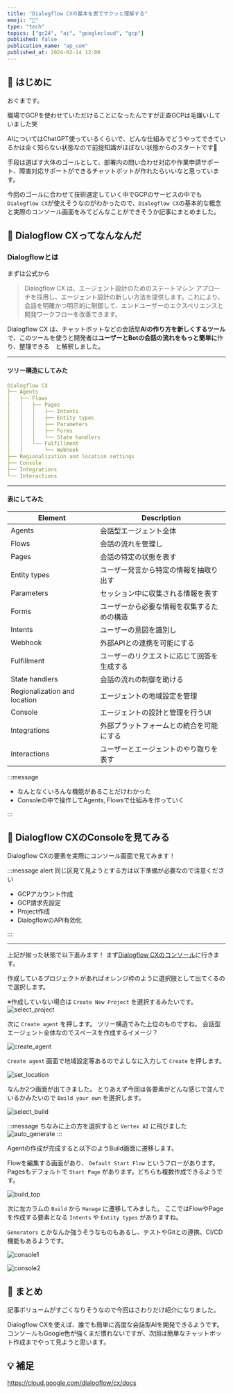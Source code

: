 ```yaml
---
title: "Dialogflow CXの基本を表でサクッと理解する"
emoji: "💆"
type: "tech"
topics: ["gc24", "ai", "googlecloud", "gcp"]
published: false
publication_name: "ap_com"
published_at: 2024-02-14 12:00
---
```

## 🌟 はじめに

おぐまです。

職場でGCPを使わせていただけることになったんですが正直GCPは毛嫌いしていました笑

AIについてはChatGPT使っているくらいで、どんな仕組みでどうやってできているかは全く知らない状態なので前提知識がほぼない状態からのスタートです🚀

手段は選ばす大体のゴールとして、部署内の問い合わせ対応や作業申請サポート、障害対応サポートができるチャットボットが作れたらいいなと思っています。

今回のゴールに合わせて技術選定していく中でGCPのサービスの中でも`Dialogflow CX`が使えそうなのがわかったので、`Dialogflow CX`の基本的な概念と実際のコンソール画面をみてどんなことができそうか記事にまとめました。

## 📖 Dialogflow CXってなんなんだ

### Dialogflowとは

まずは公式から

> Dialogflow CX は、エージェント設計のためのステートマシン アプローチを採用し、エージェント設計の新しい方法を提供します。これにより、会話を明確かつ明示的に制御して、エンドユーザーのエクスペリエンスと開発ワークフローを改善できます。

Dialogflow CX は、チャットボットなどの会話型**AIの作り方を新しくするツール**で、このツールを使うと開発者は**ユーザーとBotの会話の流れをもっと簡単に**作り、整理できる　と解釈しました。

-----

#### ツリー構造にしてみた

```yml
Dialogflow CX
├── Agents
│   ├── Flows
│   │   ├── Pages
│   │   │   ├── Intents
│   │   │   ├── Entity types
│   │   │   ├── Parameters
│   │   │   ├── Forms
│   │   │   └── State handlers
│   │   └── Fulfillment
│   │       └── Webhook
├── Regionalization and location settings
├── Console
├── Integrations
└── Interactions
```

-----

#### 表にしてみた

| Element                      | Description                                      |
|------------------------------|--------------------------------------------------|
| Agents                       | 会話型エージェント全体               |
| Flows                        | 会話の流れを管理し                         |
| Pages                        | 会話の特定の状態を表す                     |
| Entity types                 | ユーザー発言から特定の情報を抽取り出す         |
| Parameters                   | セッション中に収集される情報を表す         |
| Forms                        | ユーザーから必要な情報を収集するための構造 |
| Intents                      | ユーザーの意図を識別し                      |
| Webhook                      | 外部APIとの連携を可能にする                   |
| Fulfillment                  | ユーザーのリクエストに応じて回答を生成する|
| State handlers               | 会話の流れの制御を助ける                     |
| Regionalization and location | エージェントの地域設定を管理             |
| Console                      | エージェントの設計と管理を行うUI           |
| Integrations                 | 外部プラットフォームとの統合を可能にする     |
| Interactions                 | ユーザーとエージェントのやり取りを表す     |

:::message

- なんとなくいろんな機能があることだけわかった
- Consoleの中で操作してAgents, Flowsで仕組みを作っていく

:::

## 🚀 Dialogflow CXのConsoleを見てみる

Dialogflow CXの要素を実際にコンソール画面で見てみます！

:::message alert
同じ区見て見ようとする方は以下準備が必要なので注意ください

- GCPアカウント作成
- GCP請求先設定
- Project作成
- DialogflowのAPI有効化

:::

-----

上記が揃った状態で以下進みます！
まず[Dialogflow CXのコンソール](https://dialogflow.cloud.google.com/cx/projects?hl=ja)に行きます。

作成しているプロジェクトがあればオレンジ枠のように選択肢として出てくるので選択します。

※作成していない場合は `Create New Project` を選択するみたいです。
![select_project](/images/dialogflowcx-basic-guide/select_project.png)

次に `Create agent` を押します。
ツリー構造でみた上位のものですね。
会話型エージェント全体なのでスペースを作成するイメージ？

![create_agent](/images/dialogflowcx-basic-guide/create_agent.png)

`Create agent` 画面で地域設定等あるのでよしなに入力して `Create` を押します。

![set_location](/images/dialogflowcx-basic-guide/set_location.png)

なんか2つ画面が出てきました。
とりあえず今回は各要素がどんな感じで並んでいるかみたいので `Build your own` を選択します。

![select_build](/images/dialogflowcx-basic-guide/select_build.png)

:::message
ちなみに上の方を選択すると `Vertex AI` に飛びました
![auto_generate](/images/dialogflowcx-basic-guide/auto_generate.png)
:::

Agentの作成が完成すると以下のようBuild画面に遷移します。

Flowを編集する画面があり、 `Default Start Flow` というフローがあります。
Pagesもデフォルトで `Start Page` があります。どちらも複数作成できるようです。

![build_top](/images/dialogflowcx-basic-guide/build_top.png)

次に左カラムの `Build` から `Manage` に遷移してみました。
ここではFlowやPageを作成する要素となる `Intents` や `Entity types` がありますね。

`Generators` とかなんか強うそうなものもあるし、テストやGitとの連携、CI/CD機能もあるようです。

![console1](/images/dialogflowcx-basic-guide/console_1.png)

![console2](/images/dialogflowcx-basic-guide/console_2.png)

## 🎉 まとめ

記事ボリュームがすごくなりそうなので今回はさわりだけ紹介になりました。

Dialogflow CXを使えば、誰でも簡単に高度な会話型AIを開発できるようです。
コンソールもGoogle色が強くまだ慣れないですが、次回は簡単なチャットボット作成までやって見ようと思います。

## 💡 補足

https://cloud.google.com/dialogflow/cx/docs
